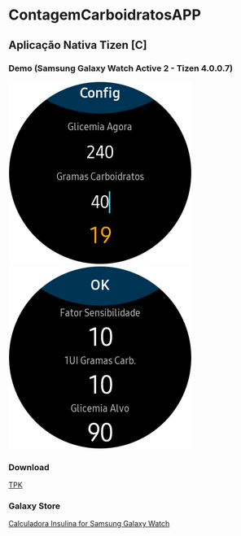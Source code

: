 # ContagemCarboidratosAPP

## Aplicação Nativa Tizen [C]

### Demo (Samsung Galaxy Watch Active 2 - Tizen 4.0.0.7)
[![](https://raw.githubusercontent.com/mvrpl/ContagemCarboidratosAPP/master/Watch_1.png)](#)
[![](https://raw.githubusercontent.com/mvrpl/ContagemCarboidratosAPP/master/Watch_2.png)](#)

### Download
[TPK](https://github.com/mvrpl/ContagemCarboidratosAPP/raw/native_tizen_watch/Debug/org.mvrpl.contcarboidratos-1.0.0-arm.tpk)

### Galaxy Store
[Calculadora Insulina for Samsung Galaxy Watch](https://galaxystore.samsung.com/geardetail/org.mvrpl.contcarboidratos)

